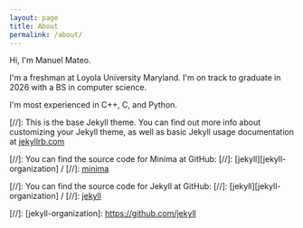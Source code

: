 ```yaml
---
layout: page
title: About
permalink: /about/
---
```


Hi, I'm Manuel Mateo.

I'm a freshman at Loyola University Maryland. I'm on track to graduate in 2026 with a BS in computer science.

I'm most experienced in C++, C, and Python.

[//]: This is the base Jekyll theme. You can find out more info about customizing your Jekyll theme, as well as basic Jekyll usage documentation at [jekyllrb.com](https://jekyllrb.com/)

[//]: You can find the source code for Minima at GitHub:
[//]: [jekyll][jekyll-organization] /
[//]: [minima](https://github.com/jekyll/minima)

[//]: You can find the source code for Jekyll at GitHub:
[//]: [jekyll][jekyll-organization] /
[//]: [jekyll](https://github.com/jekyll/jekyll)


[//]: [jekyll-organization]: https://github.com/jekyll
